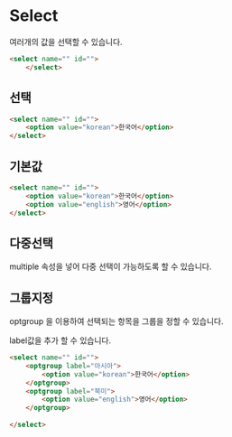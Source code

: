 # Select
여러개의 값을 선택할 수 있습니다.

```html
<select name="" id="">
    </select>
```

## 선택

```html
<select name="" id="">
    <option value="korean">한국어</option>
</select>
```

## 기본값

```html
<select name="" id="">
    <option value="korean">한국어</option>
    <option value="english">영어</option>
</select>
```

## 다중선택
multiple 속성을 넣어 다중 선택이 가능하도록 할 수 있습니다.


## 그룹지정
optgroup 을 이용하여 선택되는 항목을 그룹을 정할 수 있습니다.

label값을 추가 할 수 있습니다.

```html
<select name="" id="">
    <optgroup label="아시아">
        <option value="korean">한국어</option>
    </optgroup>
    <optgroup label="북미">    
        <option value="english">영어</option>
    </optgroup>
    
</select>
```


